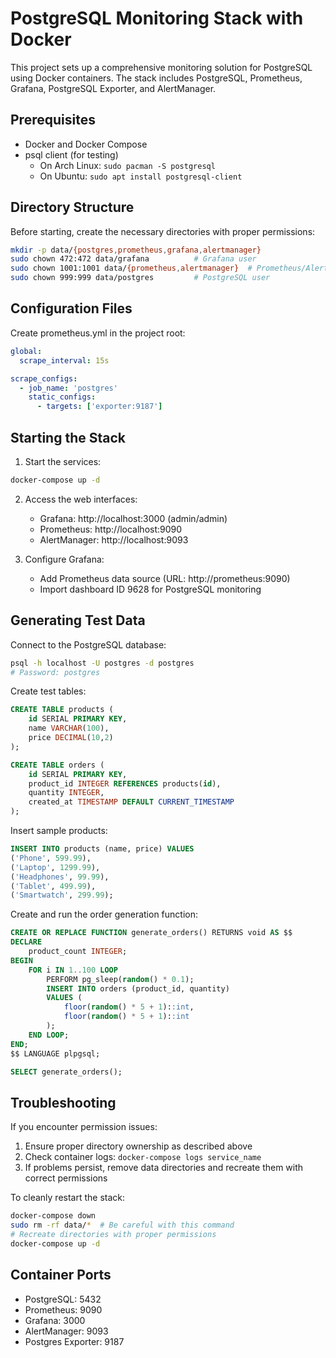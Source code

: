 # PostgreSQL Monitoring Stack with Docker

This project sets up a comprehensive monitoring solution for PostgreSQL using Docker containers. The stack includes PostgreSQL, Prometheus, Grafana, PostgreSQL Exporter, and AlertManager.

## Prerequisites

- Docker and Docker Compose
- psql client (for testing)
    - On Arch Linux: `sudo pacman -S postgresql`
    - On Ubuntu: `sudo apt install postgresql-client`

## Directory Structure

Before starting, create the necessary directories with proper permissions:

```bash
mkdir -p data/{postgres,prometheus,grafana,alertmanager}
sudo chown 472:472 data/grafana          # Grafana user
sudo chown 1001:1001 data/{prometheus,alertmanager}  # Prometheus/AlertManager user
sudo chown 999:999 data/postgres         # PostgreSQL user
```

## Configuration Files

Create prometheus.yml in the project root:

```yaml
global:
  scrape_interval: 15s

scrape_configs:
  - job_name: 'postgres'
    static_configs:
      - targets: ['exporter:9187']
```

## Starting the Stack

1. Start the services:
```bash
docker-compose up -d
```

2. Access the web interfaces:
    - Grafana: http://localhost:3000 (admin/admin)
    - Prometheus: http://localhost:9090
    - AlertManager: http://localhost:9093

3. Configure Grafana:
    - Add Prometheus data source (URL: http://prometheus:9090)
    - Import dashboard ID 9628 for PostgreSQL monitoring

## Generating Test Data

Connect to the PostgreSQL database:

```bash
psql -h localhost -U postgres -d postgres
# Password: postgres
```

Create test tables:

```sql
CREATE TABLE products (
    id SERIAL PRIMARY KEY,
    name VARCHAR(100),
    price DECIMAL(10,2)
);

CREATE TABLE orders (
    id SERIAL PRIMARY KEY,
    product_id INTEGER REFERENCES products(id),
    quantity INTEGER,
    created_at TIMESTAMP DEFAULT CURRENT_TIMESTAMP
);
```

Insert sample products:

```sql
INSERT INTO products (name, price) VALUES 
('Phone', 599.99),
('Laptop', 1299.99),
('Headphones', 99.99),
('Tablet', 499.99),
('Smartwatch', 299.99);
```

Create and run the order generation function:

```sql
CREATE OR REPLACE FUNCTION generate_orders() RETURNS void AS $$
DECLARE
    product_count INTEGER;
BEGIN
    FOR i IN 1..100 LOOP
        PERFORM pg_sleep(random() * 0.1);
        INSERT INTO orders (product_id, quantity)
        VALUES (
            floor(random() * 5 + 1)::int,
            floor(random() * 5 + 1)::int
        );
    END LOOP;
END;
$$ LANGUAGE plpgsql;

SELECT generate_orders();
```

## Troubleshooting

If you encounter permission issues:
1. Ensure proper directory ownership as described above
2. Check container logs: `docker-compose logs service_name`
3. If problems persist, remove data directories and recreate them with correct permissions

To cleanly restart the stack:
```bash
docker-compose down
sudo rm -rf data/*  # Be careful with this command
# Recreate directories with proper permissions
docker-compose up -d
```

## Container Ports

- PostgreSQL: 5432
- Prometheus: 9090
- Grafana: 3000
- AlertManager: 9093
- Postgres Exporter: 9187